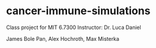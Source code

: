 # cancer-immune-simulations
Class project for MIT 6.7300
Instructor: Dr. Luca Daniel

James Bole Pan, Alex Hochroth, Max Misterka
